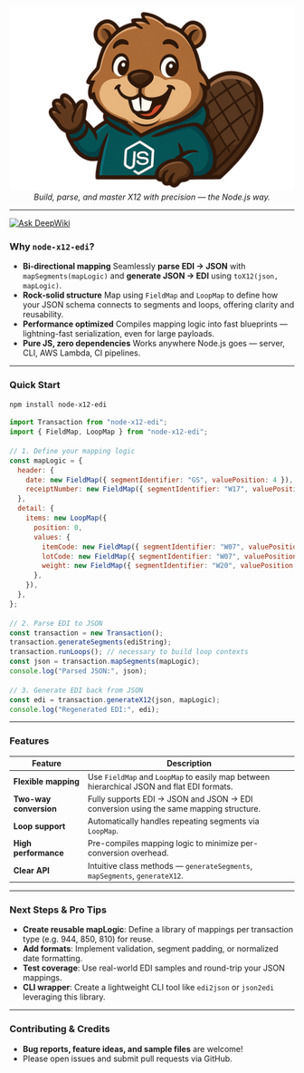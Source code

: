 <p align="center">
  <img src="logo.png" alt="node-x12-edi Logo" />
  <br/>
  <em>Build, parse, and master X12 with precision — the Node.js way.</em>
</p>

<hr>

[![Ask DeepWiki](https://deepwiki.com/badge.svg)](https://deepwiki.com/mvogttech/node-x12-edi)

### Why `node‑x12‑edi`?

- **Bi‑directional mapping**
  Seamlessly **parse EDI → JSON** with `mapSegments(mapLogic)` and **generate JSON → EDI** using `toX12(json, mapLogic)`.
- **Rock‑solid structure**
  Map using `FieldMap` and `LoopMap` to define how your JSON schema connects to segments and loops, offering clarity and reusability.
- **Performance optimized**
  Compiles mapping logic into fast blueprints — lightning-fast serialization, even for large payloads.
- **Pure JS, zero dependencies**
  Works anywhere Node.js goes — server, CLI, AWS Lambda, CI pipelines.

---

### Quick Start

```bash
npm install node‑x12‑edi
```

```js
import Transaction from "node‑x12‑edi";
import { FieldMap, LoopMap } from "node‑x12‑edi";

// 1. Define your mapping logic
const mapLogic = {
  header: {
    date: new FieldMap({ segmentIdentifier: "GS", valuePosition: 4 }),
    receiptNumber: new FieldMap({ segmentIdentifier: "W17", valuePosition: 2 }),
  },
  detail: {
    items: new LoopMap({
      position: 0,
      values: {
        itemCode: new FieldMap({ segmentIdentifier: "W07", valuePosition: 4 }),
        lotCode: new FieldMap({ segmentIdentifier: "W07", valuePosition: 7 }),
        weight: new FieldMap({ segmentIdentifier: "W20", valuePosition: 3 }),
      },
    }),
  },
};

// 2. Parse EDI to JSON
const transaction = new Transaction();
transaction.generateSegments(ediString);
transaction.runLoops(); // necessary to build loop contexts
const json = transaction.mapSegments(mapLogic);
console.log("Parsed JSON:", json);

// 3. Generate EDI back from JSON
const edi = transaction.generateX12(json, mapLogic);
console.log("Regenerated EDI:", edi);
```

---

### Features

| Feature                | Description                                                                                |
| ---------------------- | ------------------------------------------------------------------------------------------ |
| **Flexible mapping**   | Use `FieldMap` and `LoopMap` to easily map between hierarchical JSON and flat EDI formats. |
| **Two-way conversion** | Fully supports EDI → JSON and JSON → EDI conversion using the same mapping structure.      |
| **Loop support**       | Automatically handles repeating segments via `LoopMap`.                                    |
| **High performance**   | Pre-compiles mapping logic to minimize per-conversion overhead.                            |
| **Clear API**          | Intuitive class methods — `generateSegments`, `mapSegments`, `generateX12`.                |

---

### Next Steps & Pro Tips

- **Create reusable mapLogic**: Define a library of mappings per transaction type (e.g. 944, 850, 810) for reuse.
- **Add formats**: Implement validation, segment padding, or normalized date formatting.
- **Test coverage**: Use real-world EDI samples and round-trip your JSON mappings.
- **CLI wrapper**: Create a lightweight CLI tool like `edi2json` or `json2edi` leveraging this library.

---

### Contributing & Credits

- **Bug reports, feature ideas, and sample files** are welcome!
- Please open issues and submit pull requests via GitHub.
